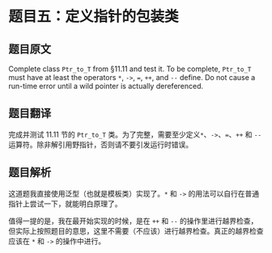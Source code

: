 # 题目五：定义指针的包装类

## 题目原文

Complete class `Ptr_to_T` from §11.11 and test it. To be complete, `Ptr_to_T` must have at least the operators `*`, `->`, `=`, `++`, and `--` define. Do not cause a run-time error until a wild pointer is actually dereferenced.

## 题目翻译

完成并测试 11.11 节的 `Ptr_to_T` 类。为了完整，需要至少定义`*`、`->`、`=`、`++` 和 `--` 运算符。除非解引用野指针，否则请不要引发运行时错误。

## 题目解析

这道题我直接使用泛型（也就是模板类）实现了。`*` 和 `->` 的用法可以自行在普通指针上尝试一下，就能明白原理了。

值得一提的是，我在最开始实现的时候，是在 `++` 和 `--` 的操作里进行越界检查，但实际上按照题目的意思，这里不需要（不应该）进行越界检查。真正的越界检查应该在 `*` 和 `->` 的操作中进行。